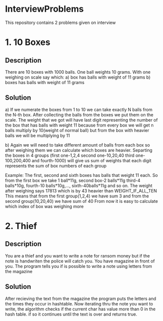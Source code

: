 # InterviewProblems
This repository contains 2 problems given on interview

# 1. 10 Boxes
## Description
There are 10 boxes with 1000 balls. One ball weights 10 grams. With one weighing on scale say which:
a) box has balls with weight of 11 grams
b) boxes has balls with weight of 11 grams

## Solution
a) If we numerate the boxes from 1 to 10 we can take exactly N balls from the N-th box. After collecting the balls from the boxes we put them on the scale.
The weight that we got will have last digit representing the number of the box that has balls with weight 11 because from every box we will get n balls multiply
by 10(weight of normal ball) but from the box with heavier balls we will be multiplying by 11

b) Again we will need to take different amount of balls from each box so after weighing them we can calculate which boxes are heavier. Separting the boxes in 4 groups
(first one-1,2,4 second one-10,20,40 third one-100,200,400 and fourth-1000) will give us sum of weights that each digit represents the sum of box numbers of each group 

Example:
The first, second and sixth boxes has balls that weight 11 each. So from the first box we take 1 ball\*11g, second box-2 balls\*11g
third-4 balls\*10g, fourth-10 balls\*10g,..., sixth-40balls\*11g and so on. The weight after weighing says 17813 which is by 43 heavier than WEIGHT_IF_ALL_TEN
This means that from the first group(1,2,4) we have sum 3 and from the second group(10,20,40) we have sum of 40
From now it is easy to calculate which index of box was weighing more

# 2. Thief
## Description
You are a thief and you want to write a note for ransom money but if the note is handwriten the police will catch you. You have magazine in front of you.
The program tells you if is possible to write a note using letters from the magazine

## Solution
After recieving the text from the magazine the program puts the letters and the times they occur in hashtable. Now iterating thru the note you want to 
write, the algorithm checks if the current char has value more than 0 in the hash table. if so it continues until the text is over and returns true.

